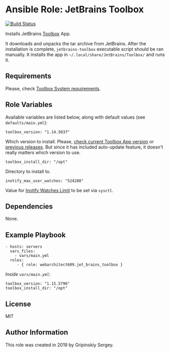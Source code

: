 Ansible Role: JetBrains Toolbox
=========

[![Build Status](https://travis-ci.org/webarchitect609/ansible-role-jet-brains-toolbox.svg?branch=master)](https://travis-ci.org/webarchitect609/ansible-role-jet-brains-toolbox)

Installs JetBrains [Toolbox](https://www.jetbrains.com/toolbox/app/) App. 

It downloads and unpacks the tar archive from JetBrains. After the installation is complete,
`jetbrains-toolbox` executable script should be ran manually. It installs the app in `~/.local/share/JetBrains/Toolbox/`
and runs it.    

Requirements
------------

Please, check [Toolbox System requirements](https://toolbox-support.jetbrains.com/hc/en-us/articles/115000978824-What-are-the-system-requirements-for-Toolbox-App-). 


Role Variables
--------------

Available variables are listed below, along with default values (see `defaults/main.yml`):

    toolbox_version: "1.14.5037"

Which version to install. Please, [check current Toolbox App version](https://www.jetbrains.com/toolbox/download/download-thanks.html) 
or [previous releases](https://toolbox-support.jetbrains.com/hc/en-us/articles/360000048240-Previous-Toolbox-App-releases).
But since it has included auto-update feature, it doesn't really matters which version to use. 


    toolbox_install_dir: "/opt"

Directory to install to.

    inotify_max_user_watches: "524288"
    
Value for [Inotify Watches Limit](https://confluence.jetbrains.com/display/IDEADEV/Inotify+Watches+Limit)
to be set via `sysctl`. 

Dependencies
------------

None.

Example Playbook
----------------

    - hosts: servers
      vars_files:
        - vars/main.yml
      roles:
         - { role: webarchitect609.jet_brains_toolbox }

*Inside `vars/main.yml`*:

    toolbox_version: "1.15.5796"
    toolbox_install_dir: "/opt"

License
-------

MIT

Author Information
------------------

This role was created in 2019 by Gripinskiy Sergey.

